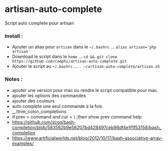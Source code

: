 # artisan-auto-complete
Script auto complete pour artisan

### Install :
- Ajouter un alias pour `artisan` dans le `~/.bashrc` ... `alias artisan='php artisan'`
- Download le script dans le `home` ... `cd && git clone https://github.com/camphi/artisan-auto-complete.git`
- Ajouter le script au `~/.bashrc` ... `. ~/artisan-auto-complete/artisan.sh`

### Notes :
- ajouter une version pour mac ou rendre le script compatible pour mac.
- ajouter les options des commandes
- ajouter des couleurs
- auto complete une seul commande à la fois
- __ltrim_colon_completions
- if prev = command and cur = \ ;then show prev command help
- https://github.com/scop/bash-completion/blob/583562b9e56207bd428497ceb96df4e1f1f53158/bash_completion
- https://www.artificialworlds.net/blog/2012/10/17/bash-associative-array-examples/
